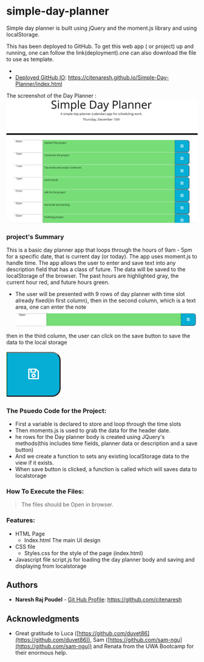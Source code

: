 # simple-day-planner
Simple day planner is built using jQuery and the moment.js library and using localStorage.

This has been deployed to GitHub. To get this web app ( or project) up and running, one can follow the link(deployment).one can also download the file to use as template.
 
* [GitHub Repository]: https://github.com/citenaresh/Simple-Day-Planner/
* [Deployed GitHub IO](https://citenaresh.github.io/blah-blah-blah/index.html): https://citenaresh.github.io/Simple-Day-Planner/index.html

The screenshot of the Day Planner :
![Day Planner](assets/screenshots/dayplannerfinal.png)


### project's Summary
This is a basic day planner app that loops through the hours of 9am - 5pm for a specific date, that is current day (or today). The app uses moment.js to handle time. The app allows the user to enter and save text into any description field that has a class of future. The data will be saved to the localStorage of the browser. The past hours are highlighted gray, the current hour red, and future hours green.


* The user will be presented with 9 rows of day planner with time slot already fixed(in first column), then in the second column, which is a text area, one can enter the note 
![Row](assets/screenshots/row_planner.png)


then in the third column, the user can click on the  save button to save the data to the local storage

![Save Button](assets/screenshots/button.png)

### The Psuedo Code for the Project: 

* First a variable is declared to store and loop through the time slots     
* Then moments.js is used to grab the data for the header date.
* he rows for the Day planner body is created using JQuery's methods(this includes time fields, planner data or description and a save button)
* And we create a function to sets any existing localStorage data to the view if it exists.
* When save button is clicked, a function is called which will saves data to localstorage


### How To Execute the Files:
> The files should be Open in browser.

### Features: 
* HTML Page
    * Index.html 
        The main UI design
* CSS file
    * Styles.css
         for the style of the page (index.html)
* Javascript file
         script.js for loading the day planner body and saving and displaying from localstorage


## Authors

* **Naresh Raj Poudel** - [Git Hub Profile](https://github.com/citenaresh): https://github.com/citenaresh

## Acknowledgments

* Great gratitude to Luca ([https://github.com/duvet86](https://github.com/duvet86)), Sam ([https://github.com/sam-ngu](https://github.com/sam-ngu)) and Renata from the UWA Bootcamp for their enormous help.
